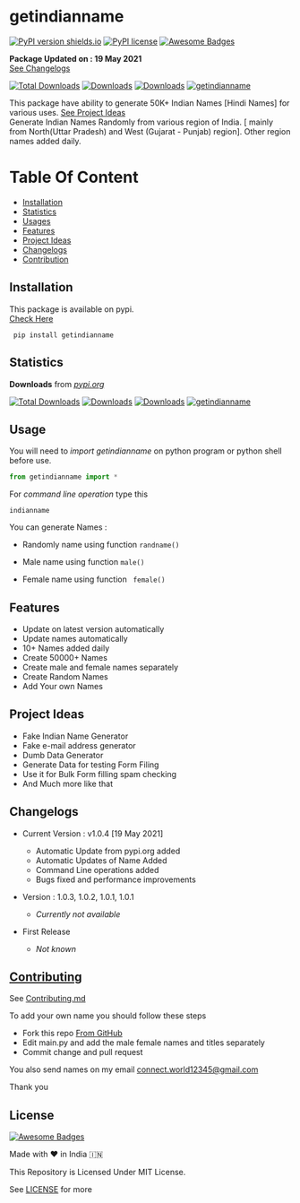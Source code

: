 # getindianname
[![PyPI version shields.io](https://img.shields.io/pypi/v/getindianname.svg)](https://pypi.python.org/pypi/getindianname/)
[![PyPI license](https://img.shields.io/pypi/l/getindianname.svg)](https://pypi.python.org/pypi/getindianname)
[![Awesome Badges](https://img.shields.io/badge/Pypi-Install-green.svg)](https://pypi.org/project/getindianname/)

**Package Updated on : 19 May 2021**<br>[See Changelogs](#changelogs)<br>

[![Total Downloads](https://pepy.tech/badge/getindianname)](https://pepy.tech/project/getindianname)
[![Downloads](https://pepy.tech/badge/getindianname/week)](https://pepy.tech/project/getindianname)
[![Downloads](https://pepy.tech/badge/getindianname/month)](https://pepy.tech/project/getindianname)
[![getindianname](https://snyk.io/advisor/python/getindianname/badge.svg)](https://snyk.io/advisor/python/getindianname)

This package have ability to generate 50K+ Indian Names [Hindi Names] for various uses. [See Project Ideas](#project-ideas)<br>Generate Indian Names Randomly from various region of India.
[ mainly from North(Uttar Pradesh) and West (Gujarat - Punjab) region]. Other region names added daily.

# Table Of Content
- [Installation](#installation)
- [Statistics](#Statistics)
- [Usages](#usages)
- [Features](#features)
- [Project Ideas](#Project-ideas)
- [Changelogs](#changelogs)
- [Contribution](#contribution)

## Installation
This package is available on pypi.<br>[Check Here](https://pypi.org/project/getindianname)

``` console
 pip install getindianname 
```
## Statistics
**Downloads** from *[pypi.org](https://pypi.org/project/getindianname)*

[![Total Downloads](https://pepy.tech/badge/getindianname)](https://pepy.tech/project/getindianname)
[![Downloads](https://pepy.tech/badge/getindianname/week)](https://pepy.tech/project/getindianname)
[![Downloads](https://pepy.tech/badge/getindianname/month)](https://pepy.tech/project/getindianname)
[![getindianname](https://snyk.io/advisor/python/getindianname/badge.svg)](https://snyk.io/advisor/python/getindianname)

## Usage
You will need to *_import getindianname_* on python program or python shell before use.
``` python
from getindianname import *
```
For *_command line operation_* type this
```console
indianname
```
You can generate Names :
- Randomly name
using function ```randname()```

- Male name
using function ``` male() ```

- Female name
 using function ``` female()```

## Features
- Update on latest version automatically
- Update names automatically
- 10+ Names added daily
- Create 50000+ Names
- Create male and female names separately
- Create Random Names
- Add Your own Names

## Project Ideas
- Fake Indian Name Generator
- Fake e-mail address generator
- Dumb Data Generator
- Generate Data for testing Form Filing
- Use it for Bulk Form filling spam checking
- And Much more like that

## Changelogs
- Current Version : v1.0.4 [19 May 2021]
  - Automatic Update from pypi.org added
  - Automatic Updates of Name Added
  - Command Line operations added
  - Bugs fixed and performance improvements

- Version : 1.0.3, 1.0.2, 1.0.1, 1.0.1
  - _Currently not available_
- First Release
  - _Not known_

## [Contributing](https://github.com/devesh7272/getindianname/blob/main/CONTRIBUTING.md#contributing-to-getindianname)
See [Contributing.md](https://github.com/devesh7272/getindianname/blob/main/CONTRIBUTING.md#contributing-to-getindianname)

To add your own name you should follow these steps
- Fork this repo [From GitHub](https://github.com/devesh7272/getindianname)
- Edit main.py and add the male female names and titles separately
- Commit change and pull request

You also send names on my email 
connect.world12345@gmail.com

Thank you

## License
[![Awesome Badges](https://img.shields.io/badge/Made%20by-Devesh%20Singh-blue.svg)](https://www.facebook.com/devesh790)

Made with ❤ in India 🇮🇳

This Repository is Licensed Under MIT License.

See [LICENSE](https://github.com/devesh7272/getindianname/blob/main/LICENSE) for more
